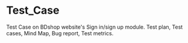 
# Test_Case
Test Case on BDshop website's Sign in/sign up module.
Test plan,
Test cases,
Mind Map,
Bug report,
Test metrics.
